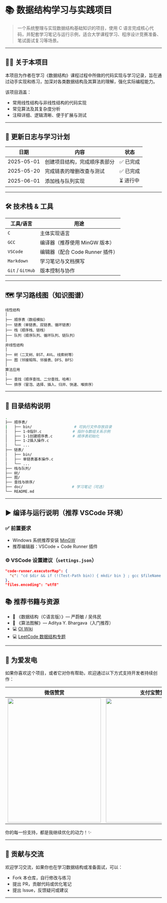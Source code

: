 


# 📚 数据结构学习与实践项目

> 一个系统整理与实现数据结构基础知识的项目，使用 C 语言完成核心代码，并配套学习笔记与运行示例，适合大学课程学习、程序设计竞赛准备、笔试面试复习等场景。

---

## 🧑‍🎓 关于本项目

本项目为作者在学习《数据结构》课程过程中所做的代码实现与学习记录，旨在通过动手实现和练习，加深对各类数据结构及其算法的理解，强化实际编程能力。

该项目涵盖：

- 常用线性结构与非线性结构的代码实现
- 常见算法及其复杂度分析
- 注释详细、逻辑清晰、便于扩展与测试

---

## 🧭 更新日志与学习计划

| 日期         | 内容             | 状态     |
| ---------- | -------------- | ------ |
| 2025-05-01 | 创建项目结构，完成顺序表部分 | ✅ 已完成  |
| 2025-05-20 | 完成链表的增删改查与测试   | ✅ 已完成  |
| 2025-06-01 | 添加栈与队列实现       | ⏳ 进行中  |

---
## 🛠 技术栈 & 工具

| 工具/语言 | 用途 |
|-----------|------|
| `C`       | 主体实现语言 |
| `GCC`     | 编译器（推荐使用 MinGW 版本） |
| `VSCode`  | 编辑器（配合 Code Runner 插件） |
| `Markdown` | 学习笔记与文档撰写 |
| `Git` / `GitHub` | 版本控制与协作 |

---

## 🗺️ 学习路线图（知识图谱）

```text
线性结构
│
├── 顺序表（数组模拟）
├── 链表（单链表、双链表、循环链表）
├── 栈（顺序栈、链栈）
├── 队列（顺序队列、循环队列、链队列）
│
非线性结构
│
├── 树（二叉树、BST、AVL、线索树等）
├── 图（邻接矩阵、邻接表、DFS、BFS）
│
算法应用
│
├── 查找（顺序查找、二分查找、哈希）
└── 排序（冒泡、选择、插入、归并、快速、堆排序）
````

---

## 📁 目录结构说明

```bash
.
├── 顺序表/
|   ├── bin/                   # 可执行文件存放目录
│   ├── 1-0指针.c              # 指针与数组关系示例
│   ├── 1-1创建顺序表.c         # 顺序表初始化
│   ├── 1-2插入操作.c
│   └── ...
├── 链表/
│   ├── bin/                   
│   ├── 单链表基本操作.c
│   └── ...
├── 栈与队列/
├── 树/
├── 图/
├── 查找与排序/
├── doc/                      # 学习笔记（可选）
└── README.md
```

---

## ▶️ 编译与运行说明（推荐 VSCode 环境）

### ✅ 前置要求

* Windows 系统推荐安装 [MinGW](https://www.mingw-w64.org/)
* 推荐编辑器：VSCode + Code Runner 插件

### ⚙️ VSCode 设置建议（`settings.json`）

```json
"code-runner.executorMap": {
  "c": "cd $dir && if (!(Test-Path bin)) { mkdir bin } ; gcc $fileName -o bin/$fileNameWithoutExt.exe ; if ($?) { ./bin/$fileNameWithoutExt.exe }"
},
"files.encoding": "utf8"
```

## 📚 推荐书籍与资源

* 📘 《数据结构（C语言版）》— 严蔚敏 / 吴伟民
* 📘 《算法图解》— Aditya Y. Bhargava（入门推荐）
* 💻 [OI Wiki](https://oi-wiki.org/)
* 💻 [LeetCode 数据结构专题](https://leetcode.cn/)


---


## 💖 为爱发电

如果你喜欢这个项目，或者它对你有帮助，欢迎通过以下方式支持开发者持续创作：

| 微信赞赏 | 支付宝赞赏 |
| -------- | ---------- |
| <img src="https://github.com/user-attachments/assets/56c55ac6-e43f-480a-b87c-49c3eb61021e" width="300" height="400"> | <img src="https://github.com/user-attachments/assets/87747148-76f9-4cd7-8864-f48501bec597" width="300" height="400"> |



你的每一份支持，都是我继续优化的动力！✨

---
## 🤝 贡献与交流

欢迎学习交流，如果你也在学习数据结构或准备面试，可以：

* Fork 本仓库，自行修改与练习
* 提出 PR，贡献代码或优化笔记
* 提出 Issue，反馈疑问或建议

---

